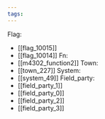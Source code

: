 ```yaml
---
tags:
---
```

Flag:
- [[flag_10015]]
- [[flag_10014]]
Fn:
- [[m4302_function2]]
Town:
- [[town_227]]
System:
- [[system_49]]
Field_party:
- [[field_party_1]]
- [[field_party_0]]
- [[field_party_2]]
- [[field_party_3]]
